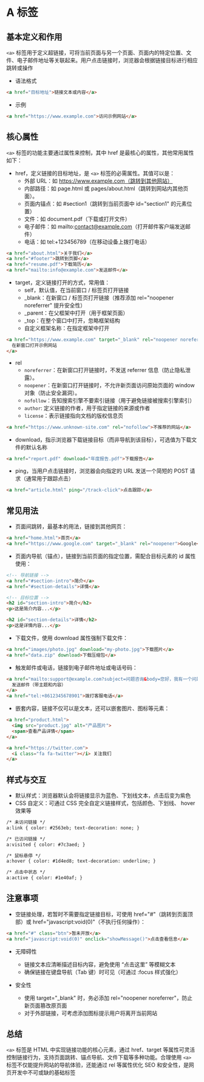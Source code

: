 # A 标签

## 基本定义和作用

`<a>` 标签用于定义超链接，可将当前页面与另一个页面、页面内的特定位置、文件、电子邮件地址等关联起来。用户点击链接时，浏览器会根据链接目标进行相应跳转或操作

- 语法格式

```html
<a href="目标地址">链接文本或内容</a>
```

- 示例

```html
<a href="https://www.example.com">访问示例网站</a>
```

## 核心属性

`<a>` 标签的功能主要通过属性来控制，其中 href 是最核心的属性，其他常用属性如下：

- href，定义链接的目标地址，是 `<a>` 标签的必需属性。其值可以是：
  - 外部 URL：如 <https://www.example.com（跳转到其他网站）>
  - 内部路径：如 page.html 或 pages/about.html（跳转到网站内其他页面）。
  - 页面内锚点：如 #section1（跳转到当前页面中 id="section1" 的元素位置）
  - 文件：如 document.pdf（下载或打开文件）
  - 电子邮件：如 mailto:contact@example.com（打开邮件客户端发送邮件）
  - 电话：如 tel:+123456789（在移动设备上拨打电话）

```html
<a href="about.html">关于我们</a>
<a href="#footer">跳转到页脚</a>
<a href="resume.pdf">下载简历</a>
<a href="mailto:info@example.com">发送邮件</a>
```

- target，定义链接打开的方式，常用值：
  - self，默认值，在当前窗口 / 标签页打开链接
  - _blank：在新窗口 / 标签页打开链接（推荐添加 rel="noopener noreferrer" 提升安全性）
  - _parent：在父框架中打开（用于框架页面）
  - _top：在整个窗口中打开，忽略框架结构
  - 自定义框架名称：在指定框架中打开

```html
<a href="https://www.example.com" target="_blank" rel="noopener noreferrer">
  在新窗口打开示例网站
</a>
```

- rel
  - `noreferrer`：在新窗口打开链接时，不发送 referrer 信息（防止隐私泄露）。
  - `noopener`：在新窗口打开链接时，不允许新页面访问原始页面的 window 对象（防止安全漏洞）。
  - `nofollow`：告知搜索引擎不要索引链接（用于避免链接被搜索引擎索引）
  - `author`: 定义链接的作者，用于指定链接的来源或作者
  - `license`：表示链接指向文档的版权信息页

```html
<a href="https://www.unknown-site.com" rel="nofollow">不推荐的网站</a>
```

- download，指示浏览器下载链接目标（而非导航到该目标），可选值为下载文件的默认名称

```html
<a href="report.pdf" download="年度报告.pdf">下载报告</a>
```

- ping，当用户点击链接时，浏览器会向指定的 URL 发送一个简短的 POST 请求（通常用于跟踪点击）

```html
<a href="article.html" ping="/track-click">点击跟踪</a>
```

## 常见用法

- 页面间跳转，最基本的用法，链接到其他网页：

```html
<a href="home.html">首页</a>
<a href="https://www.google.com" target="_blank" rel="noopener">Google</a>
```

- 页面内导航（锚点），链接到当前页面的指定位置，需配合目标元素的 id 属性使用：

```html
<!-- 导航链接 -->
<a href="#section-intro">简介</a>
<a href="#section-details">详情</a>

<!-- 目标位置 -->
<h2 id="section-intro">简介</h2>
<p>这是简介内容...</p>

<h2 id="section-details">详情</h2>
<p>这是详情内容...</p>
```

- 下载文件，使用 download 属性强制下载文件：

```html
<a href="images/photo.jpg" download="my-photo.jpg">下载图片</a>
<a href="data.zip" download>下载压缩包</a>
```

- 触发邮件或电话，链接到电子邮件地址或电话号码：

```html
<a href="mailto:support@example.com?subject=问题咨询&body=您好，我有一个问题...">
  发送邮件（带主题和内容）
</a>
<a href="tel:+8612345678901">拨打客服电话</a>
```

- 嵌套内容，链接不仅可以是文本，还可以嵌套图片、图标等元素：

```html
<a href="product.html">
  <img src="product.jpg" alt="产品图片">
  <span>查看产品详情</span>
</a>

<a href="https://twitter.com">
  <i class="fa fa-twitter"></i> 关注我们
</a>
```

## 样式与交互

- 默认样式：浏览器默认会将链接显示为蓝色、下划线文本，点击后变为紫色
- CSS 自定义：可通过 CSS 完全自定义链接样式，包括颜色、下划线、 hover 效果等

```html
/* 未访问链接 */
a:link { color: #2563eb; text-decoration: none; }

/* 已访问链接 */
a:visited { color: #7c3aed; }

/* 鼠标悬停 */
a:hover { color: #1d4ed8; text-decoration: underline; }

/* 点击中状态 */
a:active { color: #1e40af; }
```

## 注意事项

- 空链接处理，若暂时不需要指定链接目标，可使用 href="#"（跳转到页面顶部）或 href="javascript:void(0)"（不执行任何操作）：

```html
<a href="#" class="btn">暂未开放</a>
<a href="javascript:void(0)" onclick="showMessage()">点击查看信息</a>
```

- 无障碍性
  - 链接文本应清晰描述目标内容，避免使用 “点击这里” 等模糊文本
  - 确保链接在键盘导航（Tab 键）时可见（可通过 :focus 样式强化）

- 安全性
  - 使用 target="_blank" 时，务必添加 rel="noopener noreferrer"，防止新页面篡改原页面
  - 对于外部链接，可考虑添加图标提示用户将离开当前网站

## 总结

`<a>` 标签是 HTML 中实现链接功能的核心元素，通过 href、target 等属性可灵活控制链接行为，支持页面跳转、锚点导航、文件下载等多种功能。合理使用 `<a>` 标签不仅能提升网站的导航体验，还能通过 rel 等属性优化 SEO 和安全性，是网页开发中不可或缺的基础标签
